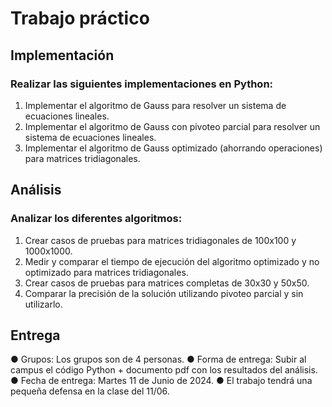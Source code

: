 # Trabajo práctico

## Implementación
### Realizar las siguientes implementaciones en Python:
1. Implementar el algoritmo de Gauss para resolver un sistema de ecuaciones lineales.
2. Implementar el algoritmo de Gauss con pivoteo parcial para resolver un sistema de
ecuaciones lineales.
3. Implementar el algoritmo de Gauss optimizado (ahorrando operaciones) para
matrices tridiagonales.

## Análisis
### Analizar los diferentes algoritmos:
1. Crear casos de pruebas para matrices tridiagonales de 100x100 y 1000x1000.
2. Medir y comparar el tiempo de ejecución del algoritmo optimizado y no optimizado
para matrices tridiagonales.
3. Crear casos de pruebas para matrices completas de 30x30 y 50x50.
4. Comparar la precisión de la solución utilizando pivoteo parcial y sin utilizarlo.

## Entrega
● Grupos: Los grupos son de 4 personas.
● Forma de entrega: Subir al campus el código Python + documento pdf con los
resultados del análisis.
● Fecha de entrega: Martes 11 de Junio de 2024.
● El trabajo tendrá una pequeña defensa en la clase del 11/06.
